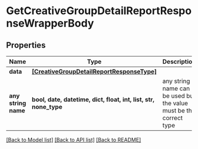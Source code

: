 # GetCreativeGroupDetailReportResponseWrapperBody


## Properties
Name | Type | Description | Notes
------------ | ------------- | ------------- | -------------
**data** | [**[CreativeGroupDetailReportResponseType]**](CreativeGroupDetailReportResponseType.md) |  | [optional] 
**any string name** | **bool, date, datetime, dict, float, int, list, str, none_type** | any string name can be used but the value must be the correct type | [optional]

[[Back to Model list]](../README.md#documentation-for-models) [[Back to API list]](../README.md#documentation-for-api-endpoints) [[Back to README]](../README.md)


